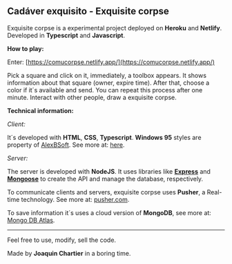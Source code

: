 ## **Cadáver exquisito - Exquisite corpse**

Exquisite corpse is a experimental project deployed on **Heroku** and **Netlify**. Developed in **Typescript** and **Javascript**.

**How to play:** 

Enter: [https://comucorpse.netlify.app/](https://comucorpse.netlify.app/)

Pick a square and click on it, immediately, a toolbox appears. It shows information about that square (owner, expire time). After that, choose a color if it´s available and send. You can repeat this process after one minute. Interact with other people, draw a exquisite corpse.

**Technical information:** 

*Client:* 

It´s developed with **HTML**, **CSS**, **Typescript**. **Windows 95** styles are property of [AlexBSoft](https://github.com/AlexBSoft). See more at: [here](https://github.com/AlexBSoft/win95.css).

*Server:*

The server is developed with **NodeJS**. It uses libraries like **[Express](https://expressjs.com/es/)** and **[Mongoose](https://mongoosejs.com/)** to create the API and manage the database, respectively.

To communicate clients and servers, exquisite corpse uses **Pusher**, a Real-time technology. See more at: [pusher.com](https://pusher.com/).

To save information it´s uses a cloud version of **MongoDB**, see more at: [Mongo DB Atlas](https://www.mongodb.com/cloud/atlas).

------

Feel free to use, modify, sell the code.

Made by **Joaquin Chartier** in a boring time.